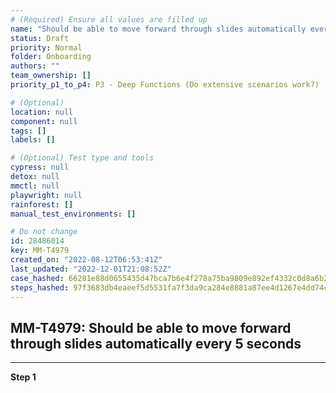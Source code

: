 ```yaml
---
# (Required) Ensure all values are filled up
name: "Should be able to move forward through slides automatically every 5 seconds"
status: Draft
priority: Normal
folder: Onboarding
authors: ""
team_ownership: []
priority_p1_to_p4: P3 - Deep Functions (Do extensive scenarios work?)

# (Optional)
location: null
component: null
tags: []
labels: []

# (Optional) Test type and tools
cypress: null
detox: null
mmctl: null
playwright: null
rainforest: []
manual_test_environments: []

# Do not change
id: 28486014
key: MM-T4979
created_on: "2022-08-12T06:53:41Z"
last_updated: "2022-12-01T21:08:52Z"
case_hashed: 66281e88d0655435d47bca7b6e4f278a75ba9809e892ef4332c0d8a6b2e3360bb6dd7725ab795837eebf35f073592adb
steps_hashed: 97f3683db4eaeef5d5531fa7f3da9ca284e8881a87ee4d1267e4dd74c6ed9f072f466751c3066801a655928ba03982d3
---
```


<!-- (Auto-generated) Based on frontmatter's "key" and "name" -->

## MM-T4979: Should be able to move forward through slides automatically every 5 seconds

---

**Step 1**
